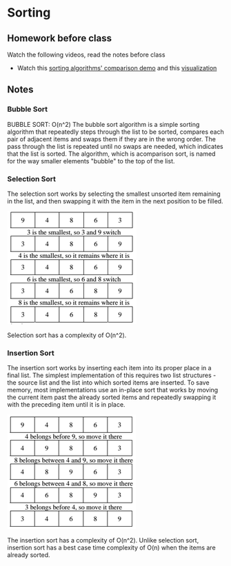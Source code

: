 # Sorting
<!--
## Presentation
+ [Sorting and Efficiency](https://drive.google.com/open?id=1elJdFGo1ZcEI8rcmWgbSUFS33b-DoB2z_cA1yRaM1ec)
-->
<!--
## Assignment
+ [AdaGold/big-o](https://github.com/AdaGold/big-o)
-->
## Homework before class
Watch the following videos, read the notes before class

+ Watch this [sorting algorithms' comparison demo](https://www.youtube.com/watch?v=ZZuD6iUe3Pc) and this [visualization](https://www.cs.usfca.edu/~galles/visualization/ComparisonSort.html)

## Notes

### Bubble Sort
BUBBLE SORT: O(n^2)
The bubble sort algorithm is a simple sorting algorithm that repeatedly steps through the list to be sorted, compares each pair of adjacent items and swaps them if they are in the wrong order. The pass through the list is repeated until no swaps are needed, which indicates that the list is sorted. The algorithm, which is acomparison sort, is named for the way smaller elements "bubble" to the top of the list. 

### Selection Sort
The selection sort works by selecting the smallest unsorted item remaining in the list, and then swapping it with the item in the next position to be filled.

![Selection Sort Example](images/selection-sort.png)

Selection sort has a complexity of O(n^2).

### Insertion Sort
The insertion sort works by inserting each item into its proper place in a final list. The simplest implementation of this requires two list structures - the source list and the list into which sorted items are inserted. To save memory, most implementations use an in-place sort that works by moving the current item past the already sorted items and repeatedly swapping it with the preceding item until it is in place.

![Insertion Sort Example](images/insertion-sort.png)

The insertion sort has a complexity of O(n^2). Unlike selection sort, insertion sort has a best case time complexity of O(n) when the items are already sorted.
